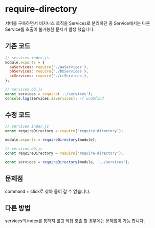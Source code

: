 
# require-directory
서버를 구축하면서 비지니스 로직을 Services로 분리하던 중 Service에서는 다른 Service를 호출이 불가능한 문제가 발생 했습니다.  

## 기존 코드
```javascript
// services.index.js
module.exports = {
  aaServices: require('./aaServices'),
  bbServices: require('./bbServices'),
  ccServices: require('./ccServices'),
};
```

```javascript
// services.bb.js
const services = require('../services');
console.log(services.aaServices); // undefind
```

## 수정 코드
```javascript
// services.index.js
const requireDirectory = require('require-directory');

module.exports = requireDirectory(module);
```

```javascript
// services.bb.js
const requireDirectory = require('require-directory');

const services = requireDirectory(module, '../services');
```

## 문제점
command + click로 찾아 들어 갈 수 없습니다.  

## 다른 방법
services의 index를 통하지 않고 직접 호출 할 경우에는 문제없이 가능 합니다.  

